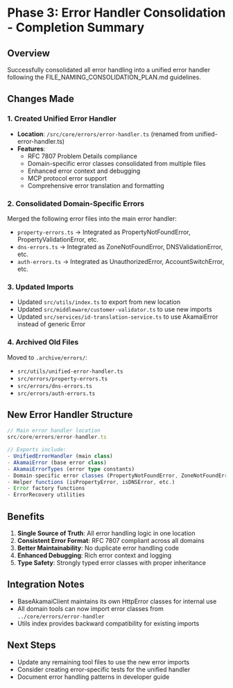# Phase 3: Error Handler Consolidation - Completion Summary

## Overview
Successfully consolidated all error handling into a unified error handler following the FILE_NAMING_CONSOLIDATION_PLAN.md guidelines.

## Changes Made

### 1. Created Unified Error Handler
- **Location**: `/src/core/errors/error-handler.ts` (renamed from unified-error-handler.ts)
- **Features**:
  - RFC 7807 Problem Details compliance
  - Domain-specific error classes consolidated from multiple files
  - Enhanced error context and debugging
  - MCP protocol error support
  - Comprehensive error translation and formatting

### 2. Consolidated Domain-Specific Errors
Merged the following error files into the main error handler:
- `property-errors.ts` → Integrated as PropertyNotFoundError, PropertyValidationError, etc.
- `dns-errors.ts` → Integrated as ZoneNotFoundError, DNSValidationError, etc.
- `auth-errors.ts` → Integrated as UnauthorizedError, AccountSwitchError, etc.

### 3. Updated Imports
- Updated `src/utils/index.ts` to export from new location
- Updated `src/middleware/customer-validator.ts` to use new imports
- Updated `src/services/id-translation-service.ts` to use AkamaiError instead of generic Error

### 4. Archived Old Files
Moved to `.archive/errors/`:
- `src/utils/unified-error-handler.ts`
- `src/errors/property-errors.ts`
- `src/errors/dns-errors.ts`
- `src/errors/auth-errors.ts`

## New Error Handler Structure

```typescript
// Main error handler location
src/core/errors/error-handler.ts

// Exports include:
- UnifiedErrorHandler (main class)
- AkamaiError (base error class)
- AkamaiErrorTypes (error type constants)
- Domain-specific error classes (PropertyNotFoundError, ZoneNotFoundError, etc.)
- Helper functions (isPropertyError, isDNSError, etc.)
- Error factory functions
- ErrorRecovery utilities
```

## Benefits
1. **Single Source of Truth**: All error handling logic in one location
2. **Consistent Error Format**: RFC 7807 compliant across all domains
3. **Better Maintainability**: No duplicate error handling code
4. **Enhanced Debugging**: Rich error context and logging
5. **Type Safety**: Strongly typed error classes with proper inheritance

## Integration Notes
- BaseAkamaiClient maintains its own HttpError classes for internal use
- All domain tools can now import error classes from `../core/errors/error-handler`
- Utils index provides backward compatibility for existing imports

## Next Steps
- Update any remaining tool files to use the new error imports
- Consider creating error-specific tests for the unified handler
- Document error handling patterns in developer guide